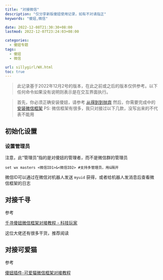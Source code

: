 ```yaml
---
title: "对接微信"
description: "仅分享新版傻妞使用记录，如有不对请指正"
keywords: "傻妞,微信"

date: 2022-12-08T21:30:30+08:00
lastmod: 2022-12-07T23:24:03+08:00

categories:
  - 傻妞专题
tags:
  - 傻妞
  - 微信

url: sillygirl/WX.html
toc: true
---
```

> 此记录基于2022年12月2号的版本，在此之前或之后的版本仅供参考。以下任何命令如果没有说明则表示是在交互界面执行。

> 首先，你必须正确安装傻妞，请参考 [从得到到抛弃](getToThrow.html)
然后，你需要完成中的 [安装微信框架](Wechat-framework.html)
PS: 微信框架有很多，我只对接过以下几款，没写出来的不代表不能用

## 初始化设置

### 设置管理员

注意，此“管理员”指的是对傻妞的管理者，而不是微信群的管理员

```Shell
set wx masters <微信ID1>&<微信ID2> #支持多管理员，用&隔开
```

微信ID可以通过在微信对机器人发送 `myuid` 获得，或者给机器人发消息后查看微信框架的日志

## 对接千寻

参考 

[千寻傻妞微信框架对接教程 - 科技玩家](https://www.kejiwanjia.com/jiaocheng/116206.html)

这位大佬还有很多干货，推荐阅读

## 对接可爱猫

参考

[傻妞插件-可爱猫微信框架对接教程](https://blog.jichun29.cn/1376.html)

